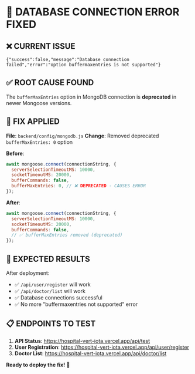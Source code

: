 # 🔧 DATABASE CONNECTION ERROR FIXED

## ❌ CURRENT ISSUE
```
{"success":false,"message":"Database connection failed","error":"option buffermaxentries is not supported"}
```

## ✅ ROOT CAUSE FOUND
The `bufferMaxEntries` option in MongoDB connection is **deprecated** in newer Mongoose versions.

## 🚀 FIX APPLIED
**File**: `backend/config/mongodb.js`
**Change**: Removed deprecated `bufferMaxEntries: 0` option

**Before**:
```javascript
await mongoose.connect(connectionString, {
  serverSelectionTimeoutMS: 10000,
  socketTimeoutMS: 20000, 
  bufferCommands: false,
  bufferMaxEntries: 0, // ❌ DEPRECATED - CAUSES ERROR
});
```

**After**:
```javascript
await mongoose.connect(connectionString, {
  serverSelectionTimeoutMS: 10000,
  socketTimeoutMS: 20000,
  bufferCommands: false,
  // ✅ bufferMaxEntries removed (deprecated)
});
```

## 🎯 EXPECTED RESULTS
After deployment:
- ✅ `/api/user/register` will work
- ✅ `/api/doctor/list` will work  
- ✅ Database connections successful
- ✅ No more "buffermaxentries not supported" error

## 📋 ENDPOINTS TO TEST
1. **API Status**: https://hospital-vert-iota.vercel.app/api/test
2. **User Registration**: https://hospital-vert-iota.vercel.app/api/user/register
3. **Doctor List**: https://hospital-vert-iota.vercel.app/api/doctor/list

**Ready to deploy the fix!** 🚀
